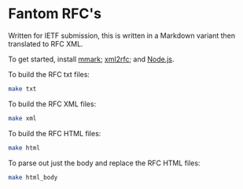 Fantom RFC's
======================

Written for IETF submission, this is written in a Markdown variant then translated to RFC XML.

To get started, install [mmark](https://github.com/mmarkdown/mmark); [xml2rfc](https://pypi.org/project/xml2rfc/); and [Node.js](https://nodejs.org).

To build the RFC txt files:

```bash
make txt
```

To build the RFC XML files:

```bash
make xml
```

To build the RFC HTML files:

```bash
make html
```

To parse out just the body and replace the RFC HTML files:

```bash
make html_body
```
